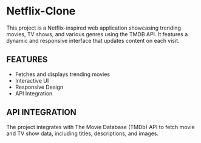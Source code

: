 # **Netflix-Clone**

This project is a Netflix-inspired web application showcasing trending movies, TV shows, and various genres using the TMDB API. It features a dynamic and responsive interface that updates content on each visit. 

## **FEATURES**
- Fetches and displays trending movies
- Interactive UI
- Responsive Design
- API Integration


## **API INTEGRATION**
The project integrates with The Movie Database (TMDb) API to fetch movie and TV show data, including titles, descriptions, and images.

